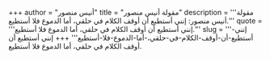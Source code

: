 +++
author = "أنيس منصور"
title = "مقولة أنيس منصور"
description = '''مقولة أنيس منصور: إنني أستطيع أن أوقف الكلام في حلقي، أما الدموع فلا أستطيع.'''
quote = '''إنني أستطيع أن أوقف الكلام في حلقي، أما الدموع فلا أستطيع.'''
slug = '''إنني-أستطيع-أن-أوقف-الكلام-في-حلقي،-أما-الدموع-فلا-أستطيع'''
+++
إنني أستطيع أن أوقف الكلام في حلقي، أما الدموع فلا أستطيع.
